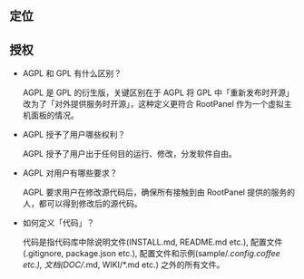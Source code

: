## 定位

## 授权

* AGPL 和 GPL 有什么区别？

    AGPL 是 GPL 的衍生版，关键区别在于 AGPL 将 GPL 中「重新发布时开源」改为了「对外提供服务时开源」，这种定义更符合 RootPanel 作为一个虚拟主机面板的情况。

* AGPL 授予了用户哪些权利？

    AGPL 授予了用户出于任何目的运行、修改，分发软件自由。

* AGPL 对用户有哪些要求？

    AGPL 要求用户在修改源代码后，确保所有接触到由 RootPanel 提供的服务的人，都可以得到修改后的源代码。

* 如何定义「代码」？

    代码是指代码库中除说明文件(INSTALL.md, README.md etc.), 配置文件(.gitignore, package.json etc.), 配置文件和示例(sample/*.config.coffee etc.), 文档(DOC/*.md, WIKI/*.md etc.) 之外的所有文件。
